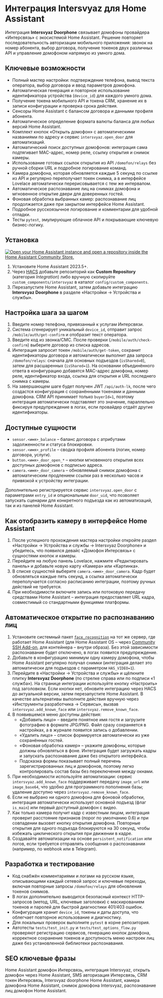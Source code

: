 # Интеграция Intersvyaz для Home Assistant

Интеграция **Intersvyaz Doorphone** связывает домофоны провайдера «Интерсвязь» с экосистемой Home Assistant. Решение повторяет последовательность авторизации мобильного приложения: звонок на номер абонента, выбор договора, получение токенов двух различных API и управление домофоном напрямую из умного дома.

## Ключевые возможности
- Полный мастер настройки: подтверждение телефона, вывод текста оператора, выбор договора и ввод параметров домофона.
- Автоматическая генерация и повторное использование идентификатора устройства (`device_id`) для каждого умного дома.
- Получение токена мобильного API и токена CRM, хранение их в записи конфигурации и проверка срока действия.
- Сенсоры Home Assistant с балансом договора и данными профиля абонента.
- Автоматическое определение формата валюты баланса для любых версий Home Assistant.
- Комплект кнопок «Открыть домофон» с автоматическими названиями по адресу и сервис `intersvyaz.open_door` для автоматизаций.
- Автоматический поиск доступных домофонов: интеграция сама подтягивает MAC-адрес, номер реле, ссылку открытия и снимок камеры.
- Использование готовых ссылок открытия из API `/domofon/relays` без ручной сборки URL и подробное логирование команд.
- Камера домофона, которая обновляется каждые 5 секунд по ссылке из API и регулярно переполучает токен снимка, а в интерфейсе Lovelace автоматически перерисовывается с тем же интервалом.
- Автоматическое распознавание лиц на снимках домофона и мгновенное открытие двери для доверенных гостей.
- Фоновая обработка выбранных камер: распознавание лиц продолжается даже при закрытом интерфейсе Home Assistant.
- Подробное русскоязычное логирование и комментарии для удобной отладки.
- Тесты `pytest`, эмулирующие облачное API и покрывающие ключевую бизнес-логику.

## Установка
[![Open your Home Assistant instance and open a repository inside the Home Assistant Community Store.](https://my.home-assistant.io/badges/hacs_repository.svg)](https://my.home-assistant.io/redirect/hacs_repository/?owner=ZxKill&repository=https%3A%2F%2Fgithub.com%2Fzxkill%2Fhomeassistant-is)
1. Установите Home Assistant 2023.5+.
2. Через [HACS](https://hacs.xyz/) добавьте репозиторий как **Custom Repository** (категория *Integration*) либо вручную скопируйте `custom_components/intersvyaz` в каталог `config/custom_components`.
3. Перезапустите Home Assistant, затем добавьте интеграцию **Intersvyaz Doorphone** в разделе «Настройки → Устройства и службы».

## Настройка шага за шагом
1. Введите номер телефона, привязанный к услугам Интерсвязи.
2. Система сгенерирует уникальный `device_id`, отправит запрос `/mobile/auth/get-confirm` и отобразит текст оператора.
3. Введите код из звонка/СМС. После проверки (`/mobile/auth/check-confirm`) выберите договор из списка адресов.
4. Интеграция запросит токен `/mobile/auth/get-token`, сохранит идентификаторы договора и автоматически выполнит два запроса `/domofon/relays`:
   сначала для основных подъездов (`isShared=0`), затем для расшаренных (`isShared=1`).
   На основании объединённого ответа в конфигурацию добавятся MAC-адрес домофона, номер реле, идентификатор входа, ссылка для открытия и URL последнего снимка с камеры.
5. На завершающем шаге будет получен JWT `/api/auth-lk`, после чего создастся конфигурация с сохранёнными токенами и данными домофона.
   CRM API принимает только `buyerId=1`, поэтому интеграция автоматически подставляет это значение, параллельно фиксируя предупреждение в логах, если провайдер отдаёт другие идентификаторы.

## Доступные сущности
- `sensor.<имя>_balance` – баланс договора с атрибутами задолженности и статуса блокировки.
- `sensor.<имя>_profile` – сводка профиля абонента (логин, номер договора, услуги).
- `button.<имя>_door_open_*` – кнопки мгновенного открытия всех доступных домофонов с подписью адреса.
- `camera.<имя>_door_camera` – обновляемый снимок домофона с автоматическим продлением ссылки раз в несколько часов и привязкой к устройству интеграции.

Дополнительно регистрируется сервис `intersvyaz.open_door` с параметрами `entry_id` и опциональным `door_uid`, что позволяет запускать сценарии для конкретного подъезда как из автоматизаций, так и из панелей Home Assistant.

## Как отобразить камеру в интерфейсе Home Assistant
1. После успешного прохождения мастера настройки откройте раздел «Настройки → Устройства и службы → Intersvyaz Doorphone» и убедитесь, что появился девайс «Домофон Интерсвязь» с сущностями кнопок и камеры.
2. Перейдите на любую панель Lovelace, нажмите «Редактировать панель» и добавьте новую карту «Камера» или «Картинка».
3. В списке сущностей выберите `camera.<имя>_door_camera`. Кадр будет обновляться каждые пять секунд, а ссылка автоматически переполучается согласно расписанию интеграции, поэтому ручных действий не требуется.
4. При необходимости включите запись или потоковую передачу средствами Home Assistant – интеграция предоставляет URL кадра, совместимый со стандартными функциями платформы.

## Автоматическое открытие по распознаванию лиц
1. Установите системный пакет [`face_recognition`](https://github.com/ageitgey/face_recognition) на тот же сервер, где работает Home Assistant (для Home Assistant OS – через [Community SSH Add-on](https://github.com/home-assistant/addons/blob/master/ssh/DOCS.md), для контейнера – внутри образа). Без этой зависимости распознавание будет отключено, в логах появится предупреждение.
2. Добавьте в конфигурацию минимум одну камеру домофона, чтобы Home Assistant регулярно получал снимки (интеграция делает это автоматически для подъездов с параметром `HAS_VIDEO=1`).
3. Перейдите в «Настройки → Устройства и службы» и щёлкните плитку **Intersvyaz Doorphone** (по стрелке справа или по подписи «1 служба»). На странице интеграции используйте кнопку «Настроить» под заголовком. Если кнопки нет, обновите интеграцию через HACS до актуальной версии, затем перезапустите Home Assistant. В качестве альтернативы выполните действия вручную через «Инструменты разработчика → Сервисы», вызвав `intersvyaz.add_known_face` или `intersvyaz.remove_known_face`.
4. В появившемся меню доступны действия:
   - «Добавить лицо» – введите понятное имя гостя и загрузите фотографию в формате JPG/PNG. Файл сразу сохраняется в настройках, а в журнале появится запись о добавлении.
   - «Удалить лицо» – список формируется автоматически из уже сохранённых гостей.
   - «Фоновая обработка камер» – укажите домофоны, которые должны обновляться в фоне. Интеграция будет загружать кадры и запускать распознавание даже без открытого интерфейса.
   - Подсказка формы показывает полный перечень зарегистрированных лиц и домофонов, поэтому легко контролировать состав базы без переключения между окнами.
5. При необходимости используйте автоматизации: сервис `intersvyaz.add_known_face` поддерживает передачу `image_url` или `image_base64`, что удобно для программного пополнения базы; удаление доступно через `intersvyaz.remove_known_face`.
6. Если не выбрано ни одного домофона для фоновой обработки, интеграция автоматически использует основной подъезд (флаг `is_main`) или первый доступный домофон с видео.
7. Как только камера получит кадр с известным лицом, интеграция проверит расстояние признаков (порог по умолчанию 0.6) и при совпадении вызовет кнопку открытия домофона. Повторные открытия для одного подъезда блокируются на 30 секунд, чтобы избежать циклического открытия при движении в кадре.
8. Создавайте автоматизации на основе `persistent_notification` или логов, если требуется отправлять сообщения о распознавании (например, по webhook или в Telegram).

## Разработка и тестирование
- Код снабжён комментариями и логами на русском языке, описывающими каждый сетевой запрос и ключевые переходы, включая повторные запросы `/domofон/relays` для обновления токенов снимков.
- В логах дополнительно выводится безопасный контекст HTTP-запросов (метод, URL, ключевые заголовки) с маскированием токенов и паролей для быстрой диагностики 401/403 ошибок.
- Конфигурация хранит `device_id`, токены и даты доступа, что облегчает повторное использование и диагностику.
- Для локальных проверок выполните `pytest` в корне репозитория.
- Автотесты `tests/test_init.py` и `tests/test_options_flow.py` проверяют регистрацию сервисов, генерацию кнопок домофона, корректное сохранение токенов и доступность меню настроек лиц даже без установленной библиотеки распознавания.

## SEO ключевые фразы
Home Assistant домофон Интерсвязь, интеграция Intersvyaz, открыть домофон через Home Assistant, SMS авторизация Интерсвязь, CRM токен Интерсвязь, Intersvyaz doorphone Home Assistant, камера домофона Home Assistant, снимок домофона Intersvyaz, распознавание лиц домофон Home Assistant.
